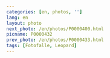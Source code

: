 ```yaml
---
categories: [en, photos, '']
lang: en
layout: photo
next_photo: /en/photos/P0000400.html
picname: P0000432
prev_photo: /en/photos/P0000433.html
tags: [Fotofalle, Leopard]
---
```


